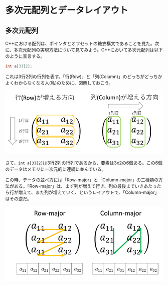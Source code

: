 # 多次元配列とデータレイアウト

## 多次元配列

C++における配列は、ポインタとオフセットの糖衣構文であることを見た。次に、多次元配列の実現方法について見てみよう。C++において多次元配列は以下のように宣言する。

```cpp
int a[3][2];
```

これは3行2列の行列を表す。「行(Row)」と「列(Column)」のどっちがどっちかよくわからなくなる人(私)のために、図解しておこう。

![行と列](fig/row_column.png)

さて、`int a[3][2]`は3行2列の行列であるから、要素は3x2の6個ある。この6個のデータはメモリに一次元的に連続に並んでいる。

この時、データの並べ方には「Row-major」と「Column-major」の二種類の方法がある。「Row-major」は、まず列が増えて行き、列の最後までいきあたったら行が増えて、また列が増えていく、というレイアウトで、「Column-major」はその逆だ。

![Row/Column-major](fig/array_layout.png)

